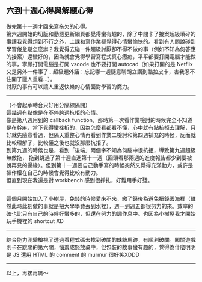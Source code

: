 ## 六到十週心得與解題心得

做完第十一週才回來寫拖欠的心得。  
第六週開始的切版和動態更新網頁都覺得蠻有趣的，除了中間卡了接案超級瑣碎的事讓我覺得煩到不行之外，上課和寫作業都覺得心情蠻愉快的。看到有人問說碰到學習倦怠期怎麼辦？我覺得去碰一件超級討厭卻不得不做的事（例如不知為何答應的接案）還蠻好的，因為就會覺得學習寫程式真心療癒，平平都要打開電腦才能做的事，寧願打開電腦是打開 vscode 也不要打開 autocad（如果打開的是 Netflix 又是另外一件事了...超級題外話：忘記哪一週隨意聊胡立講到酷拉皮卡，害我忍不住開了獵人重看...）。  
討厭的事有可以讓人重返快樂的心情面對學習的魔力。  

-----

（不會起承轉合只好用分隔線隔開）  
這幾週有點像是在不停跨過抗拒的心情。  
像是第八週用到的 callback function，那時第一次看作業檢討的時候完全不知道是在幹麻，當下覺得蠻挫折的，因為怎麼看都看不懂，心中就有點抗拒去理解，只好就先隨意看過，但隔天重整心情再看到作業二檢討和第四週補充的時候，反而就比較理解了，比較懂之後也就沒那麼抗拒了。  
到第九週的時候也是，看到「後端」兩個字不知為何腦中很抗拒，導致第九週超級無敵拖，
拖到跳過了第十週直進第十一週（回頭看那兩週的進度報告都少到要被說再見的邊緣）。但到第十一週要自己動手寫的時候突然又覺得充滿動力，或許是操作權在自己的時候會覺得比較有動力。  
但直到現在我還是對 workbench 感到很掙扎，好難用手好殘。

-----

這個月開始加入了小樹屋，免錢的時候愛來不來，繳了錢後為避免把錢丟海裡（雖然此時此刻做的事就是把大學學費丟到水裡），週一到週五都很努力的來。效率的確也比只有自己的時候好蠻多的，但還在努力的調作息中。也因為小樹屋我才開始玩手機裡的 shortcut XD  

-----

綜合能力測驗檢視了透過看程式碼去找到破關的蛛絲馬跡，有順利破關。闖關遊戲則卡在跳關的第六關，惱羞成怒放棄中，但包裝的故事蠻有趣的，覺得為什麼明明是 JS 還用 HTML 的 comment 的 murmur 很好笑XDDD

-----

以上，再接再厲～